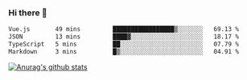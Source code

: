 ### Hi there 👋



<!--
**webB1an/webB1an** is a ✨ _special_ ✨ repository because its `README.md` (this file) appears on your GitHub profile.

Here are some ideas to get you started:

- 🔭 I’m currently working on ...
- 🌱 I’m currently learning ...
- 👯 I’m looking to collaborate on ...
- 🤔 I’m looking for help with ...
- 💬 Ask me about ...
- 📫 How to reach me: ...
- 😄 Pronouns: ...
- ⚡ Fun fact: ...
-->

<!--START_SECTION:waka-->

```txt
Vue.js       49 mins         █████████████████▒░░░░░░░   69.13 %
JSON         13 mins         ████▓░░░░░░░░░░░░░░░░░░░░   18.17 %
TypeScript   5 mins          ██░░░░░░░░░░░░░░░░░░░░░░░   07.79 %
Markdown     3 mins          █▒░░░░░░░░░░░░░░░░░░░░░░░   04.91 %
```

<!--END_SECTION:waka-->


[![Anurag's github stats](https://github-readme-stats.vercel.app/api?username=webB1an&show_icons=true&theme=radical)](https://github.com/anuraghazra/github-readme-stats)

